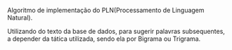 Algoritmo de implementação do PLN(Processamento de Linguagem Natural).

Utilizando do texto da base de dados, para sugerir palavras subsequentes, a depender da tática utilizada, sendo ela por Bigrama ou Trigrama.
